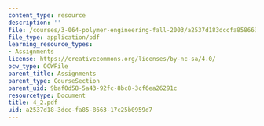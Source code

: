 ```yaml
---
content_type: resource
description: ''
file: /courses/3-064-polymer-engineering-fall-2003/a2537d183dccfa85866317c25b0959d7_4_2.pdf
file_type: application/pdf
learning_resource_types:
- Assignments
license: https://creativecommons.org/licenses/by-nc-sa/4.0/
ocw_type: OCWFile
parent_title: Assignments
parent_type: CourseSection
parent_uid: 9baf0d58-5a43-92fc-8bc8-3cf6ea26291c
resourcetype: Document
title: 4_2.pdf
uid: a2537d18-3dcc-fa85-8663-17c25b0959d7
---
```


